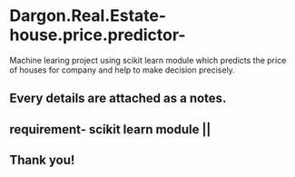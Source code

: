 # Dargon.Real.Estate-house.price.predictor-
Machine learing project using scikit learn module which predicts the price of houses for company and help to make decision precisely.
## Every details are attached as a notes.
## requirement- scikit learn module   ||
## Thank you!
